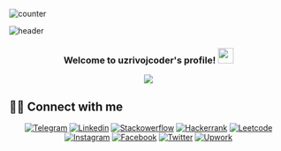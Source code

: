 ![counter](https://en7ebf2hjrsnb2t.m.pipedream.net)
<!-- MORE https://github.com/alexandresanlim/Badges4-README.md-Profile -->
![header](https://capsule-render.vercel.app/api?type=waving&height=220&text=Mengliboyev%20Zohidbek%20Abduqodir%20o'g'li&desc=Full%20Stack%20.NET%20Developer%20&animation=fadeIn&fontSize=20&fontAlign=75&fontAlignY=38&descAlign=85&color=d0b0ff)


<h3 align="center">
    Welcome to uzrivojcoder's profile!
    <img src="https://media.giphy.com/media/hvRJCLFzcasrR4ia7z/giphy.gif" width="28">
</h3>

<!--ANIMATED WELCOME TEXT -->
<p align="center">
    <a href="https://github.com/CleverCoder/readme-typing-svg">
        <img
                src="https://readme-typing-svg.herokuapp.com/?lines=DotNet%20Engineer%20Developer;More%20than%20a%20year%20of%20experience;Always%20learning%20new%20things;%20A%20Self-confidence%20and%20self-motivated&center=true&width=380&height=45"></a>
</p>


## 🙋‍♂️ Connect with me

<!-- Badges template - https://github.com/zohidbek-mengliboyev -->
<p align="center">
    <a href="https://t.me/zohidbek_mengliboyev">
        <img alt="Telegram"
             src="https://img.shields.io/badge/Telegram-2CA5E0?style=for-the-badge&logo=telegram&logoColor=white"></a>
    <a href="https://www.linkedin.com/in/zohidbek-mengliboyev/">
        <img alt="Linkedin"
             src="https://img.shields.io/badge/LinkedIn-0077B5?style=for-the-badge&logo=linkedin&logoColor=white"></a>
    <a href="https://stackoverflow.com/users/19146851/zohidbek-mengliboyev">
        <img alt="Stackowerflow"
             src="https://img.shields.io/badge/Stack_Overflow-FE7A16?style=for-the-badge&logo=stack-overflow&logoColor=white"></a>
     <a href="https://www.hackerrank.com/uzrivojcoder">
        <img alt="Hackerrank"
             src="https://img.shields.io/badge/-Hackerrank-2EC866?style=for-the-badge&logo=HackerRank&logoColor=white"></a>
    <a href="https://leetcode.com/uzrivojcoder/">
        <img alt="Leetcode"
             src="https://img.shields.io/badge/-LeetCode-FFA116?style=for-the-badge&logo=LeetCode&logoColor=black"></a>
    <a href="https://www.instagram.com/zohidbek_mengliboyev/">
        <img alt="Instagram"
             src="https://img.shields.io/badge/Instagram-E4405F?style=for-the-badge&logo=instagram&logoColor=white"></a>
    <a href="https://www.facebook.com/profile.php?id=100070109226282">
        <img alt="Facebook"
             src="https://img.shields.io/badge/Facebook-1877F2?style=for-the-badge&logo=facebook&logoColor=white"></a>
    <a href="https://twitter.com/uzrivojcoder">
        <img alt="Twitter"
             src="https://img.shields.io/badge/Twitter-1DA1F2?style=for-the-badge&logo=twitter&logoColor=white"></a>
    <a href="https://www.upwork.com/freelancers/~015a2a3630b59b5642">
        <img alt="Upwork"
             src="https://img.shields.io/badge/UpWork-6FDA44?style=for-the-badge&logo=Upwork&logoColor=white"></a>
    
        
</p>
